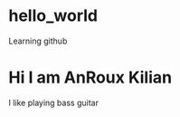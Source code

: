 # hello_world
Learning github
<html>
<head>
  <title>hello_world</title>
  </head>
  <body>
    <h1>Hi I am AnRoux Kilian</h1>
    <p>I like playing bass guitar</p>
  </body>
</html>

